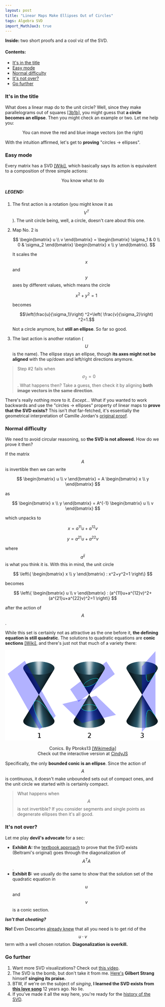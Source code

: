 ```yaml
---
layout: post
title: "Linear Maps Make Ellipses Out of Circles"
tags: Algebra SVD
import_MathJax3: true
--- 
```

**Inside:** two short proofs and a cool viz of the SVD.
<!--more-->
#### Contents:
- [It's in the title](#its-in-the-title)
- [Easy mode](#easy-mode)
- [Normal difficulty](#normal-difficulty)
- [It's not over?](#its-not-over)
- [Go further](#go-further)


<script defer="defer" src="\assets\jspacks\SVD_ellipses.js"></script>
<link rel="stylesheet" href="https://cdn.jsdelivr.net/npm/katex@0.16.8/dist/katex.min.css" integrity="sha384-GvrOXuhMATgEsSwCs4smul74iXGOixntILdUW9XmUC6+HX0sLNAK3q71HotJqlAn" crossorigin="anonymous">
<style>
.react_root
{
    /* position: relative;
    z-index: -1; */
    width: 100vw;
    height: 67vw;   
}
@media (min-width: 600px) {
    .react_root 
    {
        width: 600px;
        height: 400px;   
    }
}
/* #texmatrix{
 margin-bottom: -40px;   
} */
#buttons{
 /* margin-top: -20px; */
 margin-bottom: 5px;   
}
#go{
visibility: hidden;
 margin-top: 10px;
 margin-bottom: -15px;   
}
.centerme { display: block;
     margin-left: auto;
      margin-right: auto;
    text-align: center;
     }

.prevent-select .katex {
    
  -webkit-user-select: none; /* Safari */
  -ms-user-select: none; /* IE 10 and IE 11 */
  user-select: none; /* Standard syntax */
  white-space: nowrap
}
</style>


### It's in the title
What does a linear map do to the unit circle? Well, since they make parallelograms out of squares [[3b1b]](https://www.3blue1brown.com/lessons/linear-transformations), you might guess that **a circle becomes an ellipse**. Then you might check an example or two. Let me help you:

<div class="centerme" id="root_0" ></div>
<figcaption class="centerme" style="margin-bottom: 15px">You can move the red and blue image vectors (on the right)</figcaption>

With the intuition affirmed, let's get to **proving** "circles → ellipses".

### Easy mode
Every matrix has a SVD [[Wiki]](https://en.wikipedia.org/wiki/Singular_value_decomposition), which basically says its action is equivalent to a composition of three simple actions:

<div id="root_1" ></div>
<figcaption class="centerme">You know what to do</figcaption>

##### LEGEND:  <!-- omit from toc --> 
1. The first action is a rotation (you might know it as $$V^T$$). The unit circle being, well, a circle, doesn't care about this one.
2. Map No. 2 is 

    $$ \begin{bmatrix}
        u \\
        v
        \end{bmatrix}
        = \begin{bmatrix}
    \sigma_1 & 0 \\
    0 & \sigma_2
    \end{bmatrix}
        \begin{bmatrix}
        x \\
        y
        \end{bmatrix}.
    $$

    It scales  the $$ x $$ and $$ y $$ axes by different values, which means the circle

    $$ x^2+y^2=1$$

    becomes

    $$\left(\frac{u}{\sigma_1}\right) ^2+\left( \frac{v}{\sigma_2}\right) ^2=1.$$

    Not a circle anymore, but **still an ellipse**. So far so good.

3. The last action is another rotation ($$ U $$ is the name). The ellipse stays an ellipse, though **its axes might not be aligned** with the up/down and left/right directions anymore.

>Step #2 fails when $$ \sigma_2 = 0$$. What happens then? Take a guess, then check it by aligning **both image vectors in the same direction**.

There's really nothing more to it. *Except...* What if you wanted to work backwards and use the "circles → ellipses" property of linear maps to **prove that the SVD exists?** This isn't *that* far-fetched, it's essentially the geometrical interpretation of Camille Jordan's [original proof](https://en.wikipedia.org/wiki/Singular_value_decomposition#Based_on_variational_characterization). 

### Normal difficulty
We need to avoid circular reasoning, so **the SVD is not allowed**. How do we prove it then?

If the matrix $$ A $$ is invertible then we can write


$$ \begin{bmatrix}
u \\
v
\end{bmatrix}
= A
\begin{bmatrix}
x \\
y
\end{bmatrix} $$

as

$$ \begin{bmatrix}
x \\
y
\end{bmatrix}
= A^{-1}
\begin{bmatrix}
u \\
v
\end{bmatrix} $$

which unpacks to 

$$ x = a^{11}u+a^{12}v$$


$$ y = a^{21}u+a^{22}v$$

where $$ a^{ij} $$ is what you think it is. With this in mind, the unit circle

$$ \left\{ \begin{bmatrix}
x \\
y
\end{bmatrix} : x^2+y^2=1 \right\} $$

becomes  

$$ \left\{ \begin{bmatrix}
u \\
v
\end{bmatrix} : (a^{11}u+a^{12}v)^2+(a^{21}u+a^{22}v)^2=1 \right\} $$

after the action of $$ A $$. 

While this set is certainly not as attractive as the one before it, **the defining equation is still quadratic**. The solutions to quadratic equations are **conic sections** [[Wiki]](https://en.wikipedia.org/wiki/Conic_section), and there's just not that much of a variety there:

![Conic Sections](/assets/imgs/900px-Conic_sections_with_plane.svg.png)
<figcaption class="centerme" style="margin-bottom: 15px">Conics. By Pbroks13 <a href="https://commons.wikimedia.org/wiki/File:Conic_sections_with_plane.svg">[Wikimedia]</a>
<br>
Check out the interactive version at <a href="https://cindyjs.org/gallery/main/ConicSections/">CindyJS</a>
</figcaption>

 Specifically, the only **bounded conic is an ellipse**. Since the action of $$ A $$ is continuous, it doesn't make unbounded sets out of compact ones, and the unit circle we started with is certainly compact.

>What happens when $$ A $$ is not invertible? If you consider segments and single points as degenerate ellipses then it's all good.

### It's not over?
Let me play **devil's advocate** for a sec:
- **Exhibit A:** the [textbook approach](https://en.wikipedia.org/wiki/Singular_value_decomposition#Based_on_the_spectral_theorem)  to prove that the SVD exists (Beltrami's original) goes through the diagonalization of $$ A^TA $$.
- **Exhibit B:** we usually do the same to show that the solution set of the quadratic equation in $$ u $$ and $$ v $$ is a conic section.

***Isn't that cheating?***

**No!** Even Descartes [already knew](https://www.jstor.org/stable/2691183) that all you need is to get rid of the $$ u\cdot v $$ term with a well chosen rotation. **Diagonalization is overkill.**

### Go further
   
1. Want more SVD visualizations? Check out [this video](https://www.youtube.com/watch?v=vSczTbgc8Rc).
2. The SVD is the bomb, but don't take it from me. [Here's](https://www.youtube.com/watch?v=YPe5OP7Clv4) **Gilbert Strang** himself **singing its praise.**
3. BTW, if we're on the subject of *singing*, **I learned the SVD exists from [this love song](https://www.youtube.com/watch?v=JEYLfIVvR9I)** 12 years ago. No lie.
4. If you've made it all the way here, you're ready for the [history of the SVD](https://www.jstor.org/stable/2132388). 



